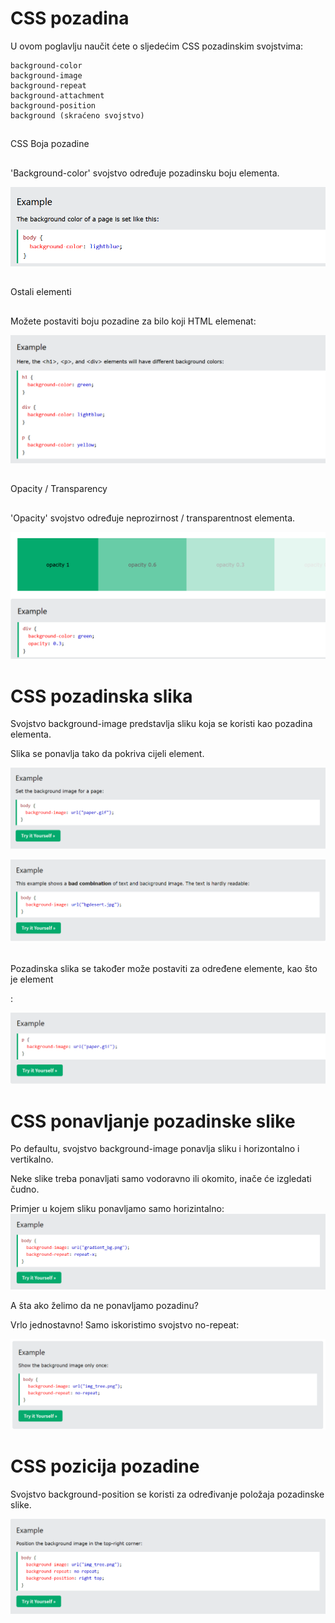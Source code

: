 
# CSS pozadina

U ovom poglavlju naučit ćete o sljedećim CSS pozadinskim svojstvima:


    background-color
    background-image
    background-repeat
    background-attachment
    background-position
    background (skraćeno svojstvo)

##
CSS Boja pozadine
##
'Background-color' svojstvo određuje pozadinsku boju elementa.

![App Screenshot](https://github.com/BHFFMMST/Web-development/blob/main/docs/assets/images/styling/Screenshot_36.png?raw=true)
##
Ostali elementi
##
Možete postaviti boju pozadine za bilo koji HTML elemenat:

![App Screenshot](https://github.com/BHFFMMST/Web-development/blob/main/docs/assets/images/styling/Screenshot_37.png?raw=true)

##
Opacity / Transparency
##

'Opacity' svojstvo određuje neprozirnost / transparentnost elementa.

![App Screenshot](https://github.com/BHFFMMST/Web-development/blob/main/docs/assets/images/styling/Screenshot_38.png?raw=true)


# CSS pozadinska slika

Svojstvo background-image predstavlja sliku koja se koristi kao pozadina elementa.

Slika se ponavlja tako da pokriva cijeli element.

![App Screenshot](https://github.com/BHFFMMST/Web-development/blob/main/docs/assets/images/styling/Screenshot_39.png?raw=true)

![App Screenshot](https://github.com/BHFFMMST/Web-development/blob/main/docs/assets/images/styling/Screenshot_40.png?raw=true)

##

Pozadinska slika se također može postaviti za određene elemente, kao što je element <p>:

![App Screenshot](https://github.com/BHFFMMST/Web-development/blob/main/docs/assets/images/styling/Screenshot_41.png?raw=true)

# CSS ponavljanje pozadinske slike

Po defaultu, svojstvo background-image ponavlja sliku i horizontalno i vertikalno.

Neke slike treba ponavljati samo vodoravno ili okomito, inače će izgledati čudno.

Primjer u kojem sliku ponavljamo samo horizintalno:
![App Screenshot](https://github.com/BHFFMMST/Web-development/blob/main/docs/assets/images/styling/Screenshot_42.png?raw=true)

A šta ako želimo da ne ponavljamo pozadinu?

Vrlo jednostavno! 
Samo iskoristimo svojstvo no-repeat:

![App Screenshot](https://github.com/BHFFMMST/Web-development/blob/main/docs/assets/images/styling/Screenshot_43.png?raw=true)
##

# CSS pozicija pozadine

Svojstvo background-position se koristi za određivanje položaja pozadinske slike.

![App Screenshot](https://github.com/BHFFMMST/Web-development/blob/main/docs/assets/images/styling/Screenshot_44.png?raw=true)